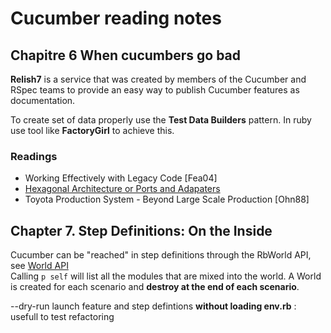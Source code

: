 Cucumber reading notes
======================

Chapitre 6 When cucumbers go bad
--

**Relish7** is a service that was created by members of the Cucumber and RSpec
teams to provide an easy way to publish Cucumber features as documentation.  
  
To create set of data properly use the **Test Data Builders** pattern. In ruby use tool like **FactoryGirl** to achieve this.

### Readings

* Working Effectively with Legacy Code \[Fea04\]
* [Hexagonal Architecture or Ports and Adapaters](http://alistair.cockburn.us/Hexagonal+architecture)
* Toyota Production System - Beyond Large Scale Production \[Ohn88\]

Chapter 7. Step Definitions: On the Inside
--

Cucumber can be "reached" in step definitions through the RbWorld API, see [World API](http://cukes.info/cucumber/api/ruby/latest/Cucumber/RbSupport/RbWorld.html)  
Calling `p self` will list all the modules that are mixed into the world.
A World is created for each scenario and **destroy at the end of each scenario**.  

--dry-run launch feature and step defintions **without loading env.rb** : usefull to test refactoring


